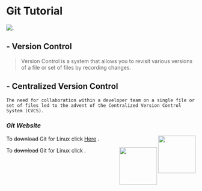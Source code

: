 # Git Tutorial

![.](https://www.vogella.com/tutorials/Git/images/xmerge_commit20.png.pagespeed.ic.qyGyUxXibh.png)

## - Version Control
> Version Control is a system that allows you to revisit various versions of a file or set of files by recording changes. 

## - Centralized Version Control
`The need for collaboration within a developer team on a single file or set of files led to the advent of the Centralized Version Control System (CVCS).`

### ***Git Website***

To ~~download~~ Git for Linux click [Here](https://git-scm.com/download/linux) . <img align="right" width="100" height="100" src="http://https://oss.deltares.nl/image/image_gallery?uuid=3fff7831-335b-4555-863e-08b5d44367d5&groupId=183920&t=1409142262737">

To ~~download~~ Git for Linux click [ <img align="right" width="100" height="100" src="http://https://oss.deltares.nl/image/image_gallery?uuid=3fff7831-335b-4555-863e-08b5d44367d5&groupId=183920&t=1409142262737"> ](https://git-scm.com/download/linux) . 




